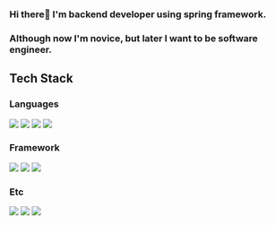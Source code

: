 ### Hi there👋 I'm backend developer using spring framework. 
### Although now I'm novice, but later I want to be software engineer.

## Tech Stack

### Languages
<!-- c++ -->
<img src="https://img.shields.io/badge/C++-00599C?style=flat-square&logo=c%2B%2B&logoColor=white"/><!-- js -->
<img src="https://img.shields.io/badge/Javascript-F7DF1E?style=flat-square&logo=Javascript&logoColor=white"/><!-- java -->
<img src="https://img.shields.io/badge/Java-007396?style=flat-square&logo=Java&logoColor=white"/><!-- python -->
<img src="https://img.shields.io/badge/Python-3776AB?style=flat-square&logo=Python&logoColor=white"/>

### Framework
<img src="https://img.shields.io/badge/Spring-6DB33F?style=flat-square&logo=Spring&logoColor=white"/><!-- React -->
<img src="https://img.shields.io/badge/React-61DAFB?style=flat-square&logo=React&logoColor=white"/><!-- ROS -->
<img src="https://img.shields.io/badge/ROS-22314E?style=flat-square&logo=ROS&logoColor=white"/>

### Etc
<!-- slack -->
<img src="https://img.shields.io/badge/Slack-4A154B?style=flat-square&logo=Slack&logoColor=white"/><!-- Github -->
<img src="https://img.shields.io/badge/GitHub-181717?style=flat-square&logo=GitHub&logoColor=white"/><!-- Git -->
<img src="https://img.shields.io/badge/Git-F05032?style=flat-square&logo=Git&logoColor=white"/>


<!--
**rlagudtn/rlagudtn** is a ✨ _special_ ✨ repository because its `README.md` (this file) appears on your GitHub profile.

Here are some ideas to get you started:

- 🔭 I’m currently working on ...
- 🌱 I’m currently learning ...
- 👯 I’m looking to collaborate on ...
- 🤔 I’m looking for help with ...
- 💬 Ask me about ...
- 📫 How to reach me: ...
- 😄 Pronouns: ...
- ⚡ Fun fact: ...
-->
